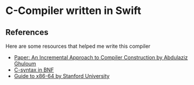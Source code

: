 #  C-Compiler written in Swift

## References

Here are some resources that helped me write this compiler

* [Paper: An Incremental Approach to Compiler Construction by Abdulaziz Ghuloum](https://www.researchgate.net/publication/213882562_An_Incremental_Approach_to_Compiler_Construction)
* [C-syntax in BNF](https://cs.wmich.edu/~gupta/teaching/cs4850/sumII06/The%20syntax%20of%20C%20in%20Backus-Naur%20form.htm)
* [Guide to x86-64 by Stanford University](https://web.stanford.edu/class/archive/cs/cs107/cs107.1166/guide_x86-64.html)
